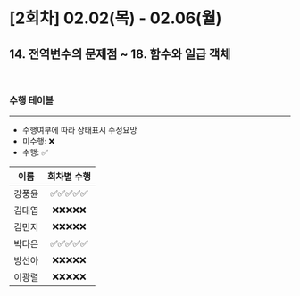 # [2회차] 02.02(목) - 02.06(월)

## 14. 전역변수의 문제점 ~ 18. 함수와 일급 객체

<br>

### 수행 테이블

<hr>

- 수행여부에 따라 상태표시 수정요망
- 미수행: ❌
- 수행: ✅

|  이름  | 회차별 수행 |
| :----: | :---------: |
| 강풍윤 | ✅✅✅✅✅  |
| 김대엽 | ❌❌❌❌❌  |
| 김민지 | ❌❌❌❌❌  |
| 박다은 | ✅✅✅✅✅  |
| 방선아 | ❌❌❌❌❌  |
| 이광렬 | ❌❌❌❌❌  |
